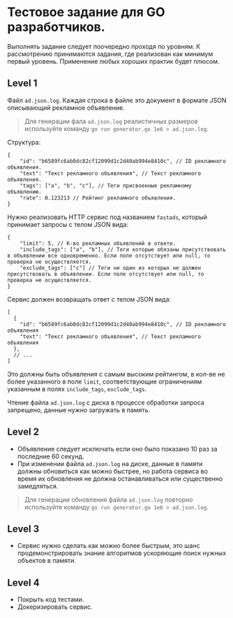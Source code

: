 # Тестовое задание для GO разработчиков.
Выполнять задание следует поочередно проходя по уровням.
К рассмотрению принимаются задания, где реализован как минимум первый уровень.
Применение любых хороших практик будет плюсом.

## Level 1
Файл `ad.json.log`. Каждая строка в файле это документ в формате JSON описывающий рекламное объявление.
> Для генерации фала `ad.json.log` реалистичных размеров используйте команду `go run generator.go 1e6 > ad.json.log`.

Структура:
```json5
{
    "id": "b6589fc6ab0dc82cf12099d1c2d40ab994e8410c", // ID рекламного объявления.
    "text": "Текст рекламного объявления", // Текст рекламного объявления.
    "tags": ["a", "b", "c"], // Теги присвоенные рекламному объявлению.
    "rate": 0.123213 // Рейтинг рекламного объявления.
}
```
Нужно реализовать HTTP сервис под названием `fastads`, который принимает запросы с телом JSON вида:
```json5
{
    "limit": 5, // К-во рекламных объявлений в ответе.
    "include_tags": ["a", "b"], // Теги которые обязаны присутствовать в объявлении все одновременно. Если поле отсутствует или null, то проверка не осуществляется.
    "exclude_tags": ["c"] // Теги ни один из которых не должен присутствовать в объявлении. Если поле отсутствует или null, то проверка не осуществляется.
}
```
Сервис должен возвращать ответ с телом JSON вида:
```json5
[
  {
    "id": "b6589fc6ab0dc82cf12099d1c2d40ab994e8410c", // ID рекламного объявления
    "text": "Текст рекламного объявления", // Текст рекламного объявления
  },
  // ...
]
```
Это должны быть объявления с самым высоким рейтингом, в кол-ве не более указанного в поле `limit`,
соответствующие ограничениям указанным в полях `include_tags`, `exclude_tags`.

Чтение файла `ad.json.log` с диска в процессе обработки запроса запрещено, данные нужно загружать в память.

## Level 2
* Объявление следует исключать если оно было показано 10 раз за последние 60 секунд.
* При изменении файла `ad.json.log` на диске, данные в памяти должны обновиться как можно быстрее,
но работа сервиса во время их обновления не должна останавливаться или существенно замедляться.
> Для генерации обновления файла `ad.json.log` повторно используйте команду `go run generator.go 1e6 > ad.json.log`.

## Level 3
* Сервис нужно сделать как можно более быстрым, это шанс продемонстрировать знание алгоритмов ускоряющие поиск нужных объектов в памяти.

## Level 4
* Покрыть код тестами.
* Докеризировать сервис.
